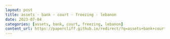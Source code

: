 ```yaml
---
layout: post
title: assets · bank · court · freezing · lebanon
date: 2023-07-04
categories: [assets, bank, court, freezing, lebanon]
content_url: https://papercliff.github.io/redirect/?q=assets+bank+court+freezing+lebanon&tbs=cdr:1,cd_min:7/3/2023,cd_max:7/5/2023
---
```

